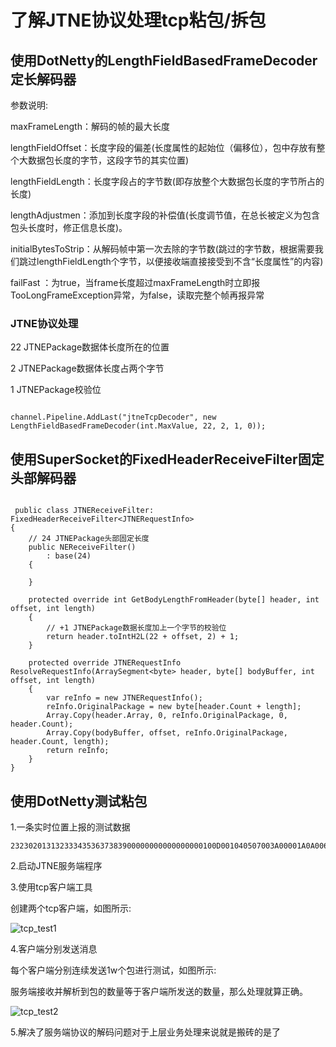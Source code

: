 # 了解JTNE协议处理tcp粘包/拆包

## 使用DotNetty的LengthFieldBasedFrameDecoder定长解码器

参数说明:

maxFrameLength：解码的帧的最大长度

lengthFieldOffset：长度字段的偏差(长度属性的起始位（偏移位），包中存放有整个大数据包长度的字节，这段字节的其实位置)

lengthFieldLength：长度字段占的字节数(即存放整个大数据包长度的字节所占的长度)

lengthAdjustmen：添加到长度字段的补偿值(长度调节值，在总长被定义为包含包头长度时，修正信息长度)。

initialBytesToStrip：从解码帧中第一次去除的字节数(跳过的字节数，根据需要我们跳过lengthFieldLength个字节，以便接收端直接接受到不含“长度属性”的内容)

failFast ：为true，当frame长度超过maxFrameLength时立即报TooLongFrameException异常，为false，读取完整个帧再报异常

### JTNE协议处理

22 JTNEPackage数据体长度所在的位置

2  JTNEPackage数据体长度占两个字节

1  JTNEPackage校验位

``` netty

channel.Pipeline.AddLast("jtneTcpDecoder", new LengthFieldBasedFrameDecoder(int.MaxValue, 22, 2, 1, 0));
```

## 使用SuperSocket的FixedHeaderReceiveFilter固定头部解码器

``` supersocket

 public class JTNEReceiveFilter: FixedHeaderReceiveFilter<JTNERequestInfo>
{
    // 24 JTNEPackage头部固定长度
    public NEReceiveFilter()
        : base(24)
    {

    }

    protected override int GetBodyLengthFromHeader(byte[] header, int offset, int length)
    {
        // +1 JTNEPackage数据长度加上一个字节的校验位
        return header.toIntH2L(22 + offset, 2) + 1;
    }

    protected override JTNERequestInfo ResolveRequestInfo(ArraySegment<byte> header, byte[] bodyBuffer, int offset, int length)
    {
        var reInfo = new JTNERequestInfo();
        reInfo.OriginalPackage = new byte[header.Count + length];
        Array.Copy(header.Array, 0, reInfo.OriginalPackage, 0, header.Count);
        Array.Copy(bodyBuffer, offset, reInfo.OriginalPackage, header.Count, length);
        return reInfo;
    }
}

```

## 使用DotNetty测试粘包

1.一条实时位置上报的测试数据

``` data
2323020131323334353637383900000000000000000100D001040507003A00001A0A00640063030602007B02030202010201004100370300EC00640203020042023605085800650308AE006F0C9600030102030D1B221A0A560D086502040100CB006605010031AD030012D1CB061115007B0709000832124211320607110000159D03000003E8000003E9000003EA03000007D0000007D1000007D20300000BB800000BB900000BBA0300000FA000000FA100000FA20802010002007B0037006F03006F00DE014D03000504D2004200DE0301BC022B029A0902010004010203040200040506070867
```

2.启动JTNE服务端程序

3.使用tcp客户端工具

创建两个tcp客户端，如图所示:

![tcp_test1](https://github.com/SmallChi/JTNewEnergyDotNetty/blob/master/doc/img/tcp_test1.png)

4.客户端分别发送消息

每个客户端分别连续发送1w个包进行测试，如图所示:

服务端接收并解析到包的数量等于客户端所发送的数量，那么处理就算正确。

![tcp_test2](https://github.com/SmallChi/JTNewEnergyDotNetty/blob/master/doc/img/tcp_test2.png)

5.解决了服务端协议的解码问题对于上层业务处理来说就是搬砖的是了
